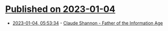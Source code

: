 # [Published on 2023-01-04](index.md)

* [2023-01-04, 05:53:34](https://lobste.rs/s/cqz8ye/claude_shannon_father_information_age) - [Claude Shannon - Father of the Information Age](https://www.youtube.com/watch?v=z2Whj_nL-x8)
